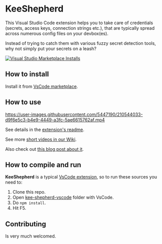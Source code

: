 # KeeShepherd

This Visual Studio Code extension helps you to take care of credentials (secrets, access keys, connection strings etc.), that are typically spread across numerous config files on your devbox(es).

Instead of trying to catch them with various fuzzy secret detection tools, why not simply put your secrets on a leash?

[<img alt="Visual Studio Marketplace Installs" src="https://img.shields.io/visual-studio-marketplace/i/kee-shepherd.kee-shepherd-vscode?label=VsCode%20Extension%20Installs">](https://marketplace.visualstudio.com/items?itemName=kee-shepherd.kee-shepherd-vscode)

## How to install

Install it from [VsCode marketplace](https://marketplace.visualstudio.com/items?itemName=kee-shepherd.kee-shepherd-vscode). 

## How to use

https://user-images.githubusercontent.com/5447190/210544033-d9f6e5c3-b4e9-4449-a3fc-5ae6615762af.mp4

See details in the [extension's readme](https://github.com/scale-tone/key-shepherd/blob/main/kee-shepherd-vscode/README.md).

See more [short videos in our Wiki](https://github.com/scale-tone/kee-shepherd/wiki).

Also check out [this blog post about it](https://scale-tone.github.io/2021/11/26/introducing-keeshepherd).

## How to compile and run

**KeeShepherd** is a typical [VsCode extension](https://code.visualstudio.com/api/get-started/your-first-extension), so to run these sources you need to:
1. Clone this repo.
2. Open [kee-shepherd-vscode](https://github.com/scale-tone/kee-shepherd/tree/main/kee-shepherd-vscode) folder with VsCode.
3. Do `npm install`.
4. Hit F5.

## Contributing

Is very much welcomed.
